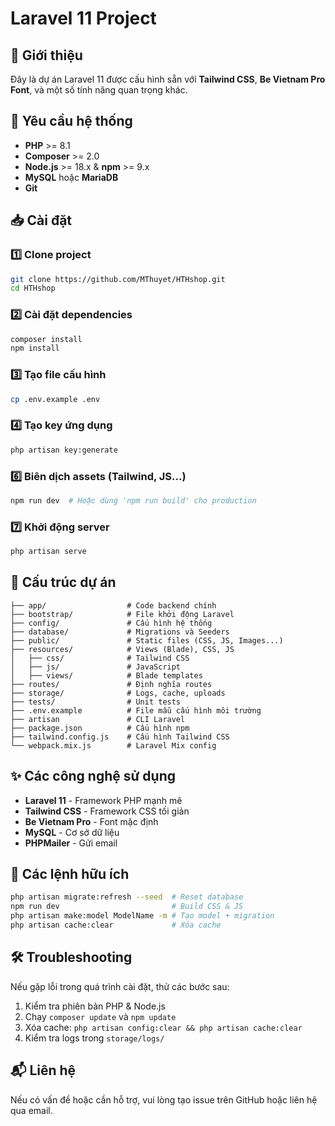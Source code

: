 # Laravel 11 Project

## 🚀 Giới thiệu

Đây là dự án Laravel 11 được cấu hình sẵn với **Tailwind CSS**, **Be Vietnam Pro Font**, và một số tính năng quan trọng khác.

## 📌 Yêu cầu hệ thống

-   **PHP** >= 8.1
-   **Composer** >= 2.0
-   **Node.js** >= 18.x & **npm** >= 9.x
-   **MySQL** hoặc **MariaDB**
-   **Git**

## 📥 Cài đặt

### 1️⃣ Clone project

```bash
git clone https://github.com/MThuyet/HTHshop.git
cd HTHshop
```

### 2️⃣ Cài đặt dependencies

```bash
composer install
npm install
```

### 3️⃣ Tạo file cấu hình

```bash
cp .env.example .env
```

### 4️⃣ Tạo key ứng dụng

```bash
php artisan key:generate
```

### 6️⃣ Biên dịch assets (Tailwind, JS...)

```bash
npm run dev  # Hoặc dùng 'npm run build' cho production
```

### 7️⃣ Khởi động server

```bash
php artisan serve
```

## 🎨 Cấu trúc dự án

```plaintext
├── app/                  # Code backend chính
├── bootstrap/            # File khởi động Laravel
├── config/               # Cấu hình hệ thống
├── database/             # Migrations và Seeders
├── public/               # Static files (CSS, JS, Images...)
├── resources/            # Views (Blade), CSS, JS
│   ├── css/              # Tailwind CSS
│   ├── js/               # JavaScript
│   ├── views/            # Blade templates
├── routes/               # Định nghĩa routes
├── storage/              # Logs, cache, uploads
├── tests/                # Unit tests
├── .env.example          # File mẫu cấu hình môi trường
├── artisan               # CLI Laravel
├── package.json          # Cấu hình npm
├── tailwind.config.js    # Cấu hình Tailwind CSS
└── webpack.mix.js        # Laravel Mix config
```

## ✨ Các công nghệ sử dụng

-   **Laravel 11** - Framework PHP mạnh mẽ
-   **Tailwind CSS** - Framework CSS tối giản
-   **Be Vietnam Pro** - Font mặc định
-   **MySQL** - Cơ sở dữ liệu
-   **PHPMailer** - Gửi email

## 📌 Các lệnh hữu ích

```bash
php artisan migrate:refresh --seed  # Reset database
npm run dev                         # Build CSS & JS
php artisan make:model ModelName -m # Tạo model + migration
php artisan cache:clear             # Xóa cache
```

## 🛠 Troubleshooting

Nếu gặp lỗi trong quá trình cài đặt, thử các bước sau:

1. Kiểm tra phiên bản PHP & Node.js
2. Chạy `composer update` và `npm update`
3. Xóa cache: `php artisan config:clear && php artisan cache:clear`
4. Kiểm tra logs trong `storage/logs/`

## 📬 Liên hệ

Nếu có vấn đề hoặc cần hỗ trợ, vui lòng tạo issue trên GitHub hoặc liên hệ qua email.
